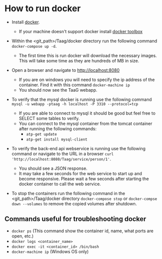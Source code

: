 # How to run docker  
- Install [docker](https://www.docker.com/get-started).  
  - If your machine doesn't support docker install [docker toolbox](https://docs.docker.com/toolbox/toolbox_install_windows/)   
- Within the <git_path>/Taag/docker directory run the following command `docker-compose up -d`.  
  - The first time this is run docker will download the necessary images.  This will take some time as they are hundreds of MB in size.  
- Open a browser and navigate to [http://localhost:8080](http://localhost:8080)  
  - If you are on windows you will need to specify the ip address of the container.  Find it with this command `docker-machine ip`  
  - You should now see the TaaG webapp.  
- To verify that the mysql docker is running use the following command `mysql -u webapp -ptaag -h localhost -P 3310 --protocol=tcp`  
  - If you are able to connect to mysql it should be good but feel free to SELECT some tables to verify.  
  - You can connect to the mysql container from the tomcat container after running the following commands:  
    - `atp-get update`  
    - `atp-get install mysql-client`
- To verify the back-end api webservice is running use the following command or navigate to the URL in a browser `curl 'http://localhost:8080/Taag/service/person/1'`.  
    - You should see a JSON response.  
    - It may take a few seconds for the web service to start up and become responsive.  Please wait a few seconds after starting the docker container to call the web service.  

- To stop the containers run the following command in the <git_path>/Taag/docker directory `docker-compose stop` or `docker-compse down --volumes` to remove the copied volumes after shutdown.  

## Commands useful for troubleshooting docker  
- `docker ps` (This command show the container id, name, what ports are open, etc.)  
- `docker logs <container_name>`  
- `docker exec -it <container_id> /bin/bash`  
- `docker-machine ip` (Windows OS only)  

